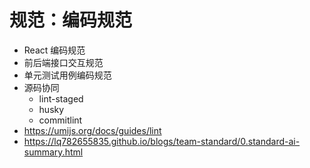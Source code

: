 # 规范：编码规范

- React 编码规范
- 前后端接口交互规范
- 单元测试用例编码规范
- 源码协同
  - lint-staged
  - husky
  - commitlint
- https://umijs.org/docs/guides/lint
- https://lq782655835.github.io/blogs/team-standard/0.standard-ai-summary.html